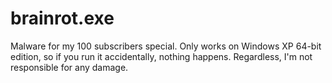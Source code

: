 # brainrot.exe
Malware for my 100 subscribers special.
Only works on Windows XP 64-bit edition, so if you run it accidentally, nothing happens. Regardless, I'm not responsible for any damage.

